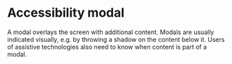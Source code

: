# Accessibility modal

A modal overlays the screen with additional content. Modals are usually indicated visually, e.g. by throwing a shadow on the content below it. Users of assistive technologies also need to know when content is part of a modal.
